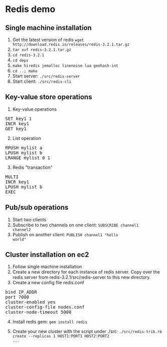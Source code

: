 # Redis demo

## Single machine installation
1. Get the latest version of redis
`wget http://download.redis.io/releases/redis-3.2.1.tar.gz`
2. `tar xvf redis-3.2.1.tar.gz`
3. `cd redis-3.2.1`
4. `cd deps`
5. `make hiredis jemalloc linenoise lua geohash-int`
6. `cd ..; make`
7. Start server: `./src/redis-server`
8. Start client: `./src/redis-cli`

## Key-value store operations
1. Key-value operations
<pre>
SET key1 1
INCR key1
GET key1
</pre>
2. List operation
<pre>
RPUSH mylist a
LPUSH mylist b
LRANGE mylist 0 1
</pre>
3. Redis "transaction"
<pre>
MULTI
INCR key1
LPUSH mylist b
EXEC
</pre>

## Pub/sub operations
1. Start two clients
2. Subscribe to two channels on one client: <code>SUBSCRIBE channel1 channel2</code>
3. Publish on another client: <code>PUBLISH channel1 "hello world"</code>


## Cluster installation on ec2
1. Follow single machine installation
2. Create a new directory for each instance of redis server. Copy over the redis server from redis-3.2.1/src/redis-server to this new directory.
3. Create a new config file redis.conf
<pre>
bind IP_ADDR
port 7000
cluster-enabled yes
cluster-config-file nodes.conf
cluster-node-timeout 5000
</pre>
4. Install redis gem: <code>gem install redis</code>

5. Create your new cluster with the script under ./src: <code>./src/redis-trib.rb create --replicas 1 HOST1:PORT1 HOST2:PORT2 ...</code>